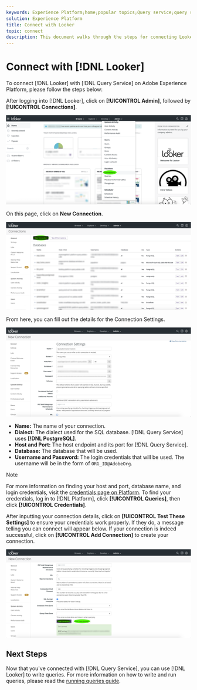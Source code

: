 ```yaml
---
keywords: Experience Platform;home;popular topics;Query service;query service;Looker;looker;connect to query service;
solution: Experience Platform
title: Connect with Looker
topic: connect
description: This document walks through the steps for connecting Looker with Adobe Experience Platform Query Service.
---
```


# Connect with [!DNL Looker]

To connect [!DNL Looker] with [!DNL Query Service] on Adobe Experience Platform, please follow the steps below:

After logging into [!DNL Looker], click on **[!UICONTROL Admin]**, followed by **[!UICONTROL Connections]**.

![](../images/clients/looker/click-admin-connections.png)

On this page, click on **New Connection**.

![](../images/clients/looker/click-new-connection.png)
   
From here, you can fill out the details for the Connection Settings.

![](../images/clients/looker/new-connection.png)

- **Name:** The name of your connection.
- **Dialect:** The dialect used for the SQL database. [!DNL Query Service] uses **[!DNL PostgreSQL]**.
- **Host and Port:** The host endpoint and its port for [!DNL Query Service]. 
- **Database:** The database that will be used. 
- **Username and Password:** The login credentials that will be used. The username will be in the form of `ORG_ID@AdobeOrg`. 

>[!NOTE]
>
>For more information on finding your host and port, database name, and login credentials, visit the [credentials page on Platform](https://platform.adobe.com/query/configuration). To find your credentials, log in to [!DNL Platform], click **[!UICONTROL Queries]**, then click **[!UICONTROL Credentials]**.

After inputting your connection details, click on **[!UICONTROL Test These Settings]** to ensure your credentials work properly. If they do, a message telling you can connect will appear below. If your connection is indeed successful, click on **[!UICONTROL Add Connection]** to create your connection.

![](../images/clients/looker/click-test-connection.png)

## Next Steps

Now that you've connected with [!DNL Query Service], you can use [!DNL Looker] to write queries. For more information on how to write and run queries, please read the [running queries guide](../creating-queries/creating-queries.md).